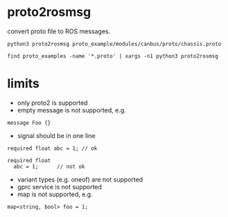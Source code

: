 # proto2rosmsg

convert proto file to ROS messages.

```
python3 proto2rosmsg proto_example/modules/canbus/proto/chassis.proto
```

```
find proto_examples -name '*.proto' | xargs -n1 python3 proto2rosmsg
```

# limits
- only proto2 is supported
- empty message is not supported, e.g.
```
message Foo {}
```
- signal should be in one line
```
required float abc = 1;	// ok

required float
  abc = 1;		// not ok

```
- variant types (e.g. oneof) are not supported
- gprc service is not supported
- map is not supported, e.g.
```
map<string, bool> foo = 1;
```
